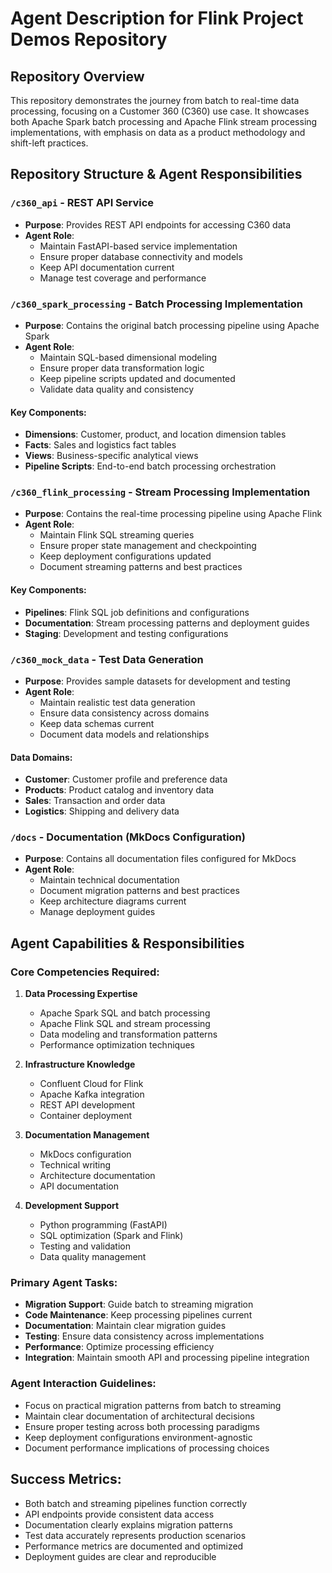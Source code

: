# Agent Description for Flink Project Demos Repository

## Repository Overview
This repository demonstrates the journey from batch to real-time data processing, focusing on a Customer 360 (C360) use case. It showcases both Apache Spark batch processing and Apache Flink stream processing implementations, with emphasis on data as a product methodology and shift-left practices.

## Repository Structure & Agent Responsibilities

### `/c360_api` - REST API Service
- **Purpose**: Provides REST API endpoints for accessing C360 data
- **Agent Role**: 
  - Maintain FastAPI-based service implementation
  - Ensure proper database connectivity and models
  - Keep API documentation current
  - Manage test coverage and performance

### `/c360_spark_processing` - Batch Processing Implementation
- **Purpose**: Contains the original batch processing pipeline using Apache Spark
- **Agent Role**:
  - Maintain SQL-based dimensional modeling
  - Ensure proper data transformation logic
  - Keep pipeline scripts updated and documented
  - Validate data quality and consistency

#### Key Components:
- **Dimensions**: Customer, product, and location dimension tables
- **Facts**: Sales and logistics fact tables
- **Views**: Business-specific analytical views
- **Pipeline Scripts**: End-to-end batch processing orchestration

### `/c360_flink_processing` - Stream Processing Implementation
- **Purpose**: Contains the real-time processing pipeline using Apache Flink
- **Agent Role**:
  - Maintain Flink SQL streaming queries
  - Ensure proper state management and checkpointing
  - Keep deployment configurations updated
  - Document streaming patterns and best practices

#### Key Components:
- **Pipelines**: Flink SQL job definitions and configurations
- **Documentation**: Stream processing patterns and deployment guides
- **Staging**: Development and testing configurations

### `/c360_mock_data` - Test Data Generation
- **Purpose**: Provides sample datasets for development and testing
- **Agent Role**:
  - Maintain realistic test data generation
  - Ensure data consistency across domains
  - Keep data schemas current
  - Document data models and relationships

#### Data Domains:
- **Customer**: Customer profile and preference data
- **Products**: Product catalog and inventory data
- **Sales**: Transaction and order data
- **Logistics**: Shipping and delivery data

### `/docs` - Documentation (MkDocs Configuration)
- **Purpose**: Contains all documentation files configured for MkDocs
- **Agent Role**: 
  - Maintain technical documentation
  - Document migration patterns and best practices
  - Keep architecture diagrams current
  - Manage deployment guides

## Agent Capabilities & Responsibilities

### Core Competencies Required:
1. **Data Processing Expertise**
   - Apache Spark SQL and batch processing
   - Apache Flink SQL and stream processing
   - Data modeling and transformation patterns
   - Performance optimization techniques

2. **Infrastructure Knowledge**
   - Confluent Cloud for Flink
   - Apache Kafka integration
   - REST API development
   - Container deployment

3. **Documentation Management**
   - MkDocs configuration
   - Technical writing
   - Architecture documentation
   - API documentation

4. **Development Support**
   - Python programming (FastAPI)
   - SQL optimization (Spark and Flink)
   - Testing and validation
   - Data quality management

### Primary Agent Tasks:
- **Migration Support**: Guide batch to streaming migration
- **Code Maintenance**: Keep processing pipelines current
- **Documentation**: Maintain clear migration guides
- **Testing**: Ensure data consistency across implementations
- **Performance**: Optimize processing efficiency
- **Integration**: Maintain smooth API and processing pipeline integration

### Agent Interaction Guidelines:
- Focus on practical migration patterns from batch to streaming
- Maintain clear documentation of architectural decisions
- Ensure proper testing across both processing paradigms
- Keep deployment configurations environment-agnostic
- Document performance implications of processing choices

## Success Metrics:
- Both batch and streaming pipelines function correctly
- API endpoints provide consistent data access
- Documentation clearly explains migration patterns
- Test data accurately represents production scenarios
- Performance metrics are documented and optimized
- Deployment guides are clear and reproducible
